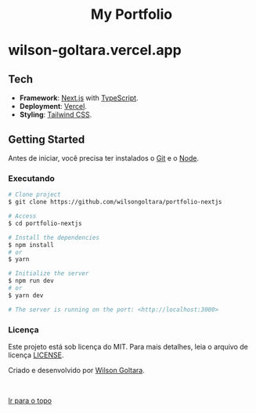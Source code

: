 <div align="center" id="top">
  <h1>My Portfolio</h1>
</div>

# wilson-goltara.vercel.app

## Tech

- **Framework**: [Next.js](https://nextjs.org/) with [TypeScript](https://www.typescriptlang.org/).
- **Deployment**: [Vercel](https://vercel.com).
- **Styling**: [Tailwind CSS](https://tailwindcss.com/).

## Getting Started

Antes de iniciar, você precisa ter instalados o [Git](https://git-scm.com) e o [Node](https://nodejs.org/en/).

### Executando

```bash
# Clone project
$ git clone https://github.com/wilsongoltara/portfolio-nextjs

# Access
$ cd portfolio-nextjs

# Install the dependencies
$ npm install
# or
$ yarn

# Initialize the server
$ npm run dev
# or
$ yarn dev

# The server is running on the port: <http://localhost:3000>
```

### Licença

Este projeto está sob licença do MIT. Para mais detalhes, leia o arquivo de licença [LICENSE](LICENSE.md).

Criado e desenvolvido por <a href="https://github.com/wilsongoltara" target="_blank">Wilson Goltara</a>.

&#xa0;

<a href="#top">Ir para o topo</a>
